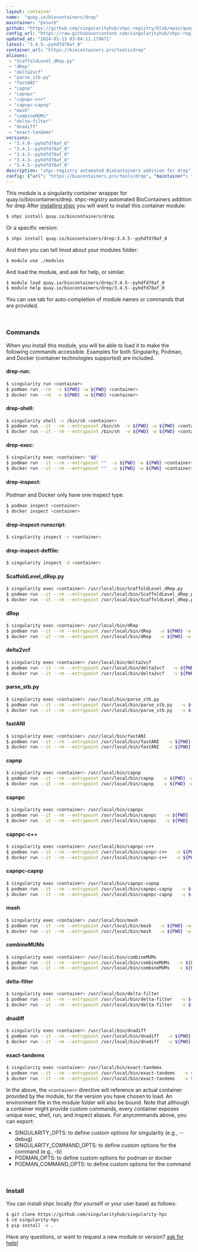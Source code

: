 ```yaml
---
layout: container
name:  "quay.io/biocontainers/drep"
maintainer: "@vsoch"
github: "https://github.com/singularityhub/shpc-registry/blob/main/quay.io/biocontainers/drep/container.yaml"
config_url: "https://raw.githubusercontent.com/singularityhub/shpc-registry/main/quay.io/biocontainers/drep/container.yaml"
updated_at: "2024-01-13 03:04:11.179671"
latest: "3.4.5--pyhdfd78af_0"
container_url: "https://biocontainers.pro/tools/drep"
aliases:
 - "ScaffoldLevel_dRep.py"
 - "dRep"
 - "delta2vcf"
 - "parse_stb.py"
 - "fastANI"
 - "capnp"
 - "capnpc"
 - "capnpc-c++"
 - "capnpc-capnp"
 - "mash"
 - "combineMUMs"
 - "delta-filter"
 - "dnadiff"
 - "exact-tandems"
versions:
 - "3.4.0--pyhdfd78af_0"
 - "3.4.1--pyhdfd78af_0"
 - "3.4.2--pyhdfd78af_0"
 - "3.4.3--pyhdfd78af_0"
 - "3.4.5--pyhdfd78af_0"
description: "shpc-registry automated BioContainers addition for drep"
config: {"url": "https://biocontainers.pro/tools/drep", "maintainer": "@vsoch", "description": "shpc-registry automated BioContainers addition for drep", "latest": {"3.4.5--pyhdfd78af_0": "sha256:13d000bd81346c169a2b387b6d8a038181cb6d5c58c55cde1d9c3528cb13d751"}, "tags": {"3.4.0--pyhdfd78af_0": "sha256:29cd012e834f5597788386baf4fec63a2b83dde450d01f1c66648f0acaee4bbc", "3.4.1--pyhdfd78af_0": "sha256:4745a10ed825afb1eda729190aa45a180a20125339cfa6e99698d3afe73cde34", "3.4.2--pyhdfd78af_0": "sha256:d60f32191a9482fd7f008138ae815cb2309aefc900fe4bd54ad82d869909f7f7", "3.4.3--pyhdfd78af_0": "sha256:5cb37e910f309ccdc7119f684b56d433ae9fdabad047d7dbd24ae10de3c3a5ad", "3.4.5--pyhdfd78af_0": "sha256:13d000bd81346c169a2b387b6d8a038181cb6d5c58c55cde1d9c3528cb13d751"}, "docker": "quay.io/biocontainers/drep", "aliases": {"ScaffoldLevel_dRep.py": "/usr/local/bin/ScaffoldLevel_dRep.py", "dRep": "/usr/local/bin/dRep", "delta2vcf": "/usr/local/bin/delta2vcf", "parse_stb.py": "/usr/local/bin/parse_stb.py", "fastANI": "/usr/local/bin/fastANI", "capnp": "/usr/local/bin/capnp", "capnpc": "/usr/local/bin/capnpc", "capnpc-c++": "/usr/local/bin/capnpc-c++", "capnpc-capnp": "/usr/local/bin/capnpc-capnp", "mash": "/usr/local/bin/mash", "combineMUMs": "/usr/local/bin/combineMUMs", "delta-filter": "/usr/local/bin/delta-filter", "dnadiff": "/usr/local/bin/dnadiff", "exact-tandems": "/usr/local/bin/exact-tandems"}}
---
```


This module is a singularity container wrapper for quay.io/biocontainers/drep.
shpc-registry automated BioContainers addition for drep
After [installing shpc](#install) you will want to install this container module:


```bash
$ shpc install quay.io/biocontainers/drep
```

Or a specific version:

```bash
$ shpc install quay.io/biocontainers/drep:3.4.5--pyhdfd78af_0
```

And then you can tell lmod about your modules folder:

```bash
$ module use ./modules
```

And load the module, and ask for help, or similar.

```bash
$ module load quay.io/biocontainers/drep/3.4.5--pyhdfd78af_0
$ module help quay.io/biocontainers/drep/3.4.5--pyhdfd78af_0
```

You can use tab for auto-completion of module names or commands that are provided.

<br>

### Commands

When you install this module, you will be able to load it to make the following commands accessible.
Examples for both Singularity, Podman, and Docker (container technologies supported) are included.

#### drep-run:

```bash
$ singularity run <container>
$ podman run --rm  -v ${PWD} -w ${PWD} <container>
$ docker run --rm  -v ${PWD} -w ${PWD} <container>
```

#### drep-shell:

```bash
$ singularity shell -s /bin/sh <container>
$ podman run --it --rm --entrypoint /bin/sh  -v ${PWD} -w ${PWD} <container>
$ docker run --it --rm --entrypoint /bin/sh  -v ${PWD} -w ${PWD} <container>
```

#### drep-exec:

```bash
$ singularity exec <container> "$@"
$ podman run --it --rm --entrypoint ""  -v ${PWD} -w ${PWD} <container> "$@"
$ docker run --it --rm --entrypoint ""  -v ${PWD} -w ${PWD} <container> "$@"
```

#### drep-inspect:

Podman and Docker only have one inspect type.

```bash
$ podman inspect <container>
$ docker inspect <container>
```

#### drep-inspect-runscript:

```bash
$ singularity inspect -r <container>
```

#### drep-inspect-deffile:

```bash
$ singularity inspect -d <container>
```


#### ScaffoldLevel_dRep.py

```bash
$ singularity exec <container> /usr/local/bin/ScaffoldLevel_dRep.py
$ podman run --it --rm --entrypoint /usr/local/bin/ScaffoldLevel_dRep.py   -v ${PWD} -w ${PWD} <container> -c " $@"
$ docker run --it --rm --entrypoint /usr/local/bin/ScaffoldLevel_dRep.py   -v ${PWD} -w ${PWD} <container> -c " $@"
```


#### dRep

```bash
$ singularity exec <container> /usr/local/bin/dRep
$ podman run --it --rm --entrypoint /usr/local/bin/dRep   -v ${PWD} -w ${PWD} <container> -c " $@"
$ docker run --it --rm --entrypoint /usr/local/bin/dRep   -v ${PWD} -w ${PWD} <container> -c " $@"
```


#### delta2vcf

```bash
$ singularity exec <container> /usr/local/bin/delta2vcf
$ podman run --it --rm --entrypoint /usr/local/bin/delta2vcf   -v ${PWD} -w ${PWD} <container> -c " $@"
$ docker run --it --rm --entrypoint /usr/local/bin/delta2vcf   -v ${PWD} -w ${PWD} <container> -c " $@"
```


#### parse_stb.py

```bash
$ singularity exec <container> /usr/local/bin/parse_stb.py
$ podman run --it --rm --entrypoint /usr/local/bin/parse_stb.py   -v ${PWD} -w ${PWD} <container> -c " $@"
$ docker run --it --rm --entrypoint /usr/local/bin/parse_stb.py   -v ${PWD} -w ${PWD} <container> -c " $@"
```


#### fastANI

```bash
$ singularity exec <container> /usr/local/bin/fastANI
$ podman run --it --rm --entrypoint /usr/local/bin/fastANI   -v ${PWD} -w ${PWD} <container> -c " $@"
$ docker run --it --rm --entrypoint /usr/local/bin/fastANI   -v ${PWD} -w ${PWD} <container> -c " $@"
```


#### capnp

```bash
$ singularity exec <container> /usr/local/bin/capnp
$ podman run --it --rm --entrypoint /usr/local/bin/capnp   -v ${PWD} -w ${PWD} <container> -c " $@"
$ docker run --it --rm --entrypoint /usr/local/bin/capnp   -v ${PWD} -w ${PWD} <container> -c " $@"
```


#### capnpc

```bash
$ singularity exec <container> /usr/local/bin/capnpc
$ podman run --it --rm --entrypoint /usr/local/bin/capnpc   -v ${PWD} -w ${PWD} <container> -c " $@"
$ docker run --it --rm --entrypoint /usr/local/bin/capnpc   -v ${PWD} -w ${PWD} <container> -c " $@"
```


#### capnpc-c++

```bash
$ singularity exec <container> /usr/local/bin/capnpc-c++
$ podman run --it --rm --entrypoint /usr/local/bin/capnpc-c++   -v ${PWD} -w ${PWD} <container> -c " $@"
$ docker run --it --rm --entrypoint /usr/local/bin/capnpc-c++   -v ${PWD} -w ${PWD} <container> -c " $@"
```


#### capnpc-capnp

```bash
$ singularity exec <container> /usr/local/bin/capnpc-capnp
$ podman run --it --rm --entrypoint /usr/local/bin/capnpc-capnp   -v ${PWD} -w ${PWD} <container> -c " $@"
$ docker run --it --rm --entrypoint /usr/local/bin/capnpc-capnp   -v ${PWD} -w ${PWD} <container> -c " $@"
```


#### mash

```bash
$ singularity exec <container> /usr/local/bin/mash
$ podman run --it --rm --entrypoint /usr/local/bin/mash   -v ${PWD} -w ${PWD} <container> -c " $@"
$ docker run --it --rm --entrypoint /usr/local/bin/mash   -v ${PWD} -w ${PWD} <container> -c " $@"
```


#### combineMUMs

```bash
$ singularity exec <container> /usr/local/bin/combineMUMs
$ podman run --it --rm --entrypoint /usr/local/bin/combineMUMs   -v ${PWD} -w ${PWD} <container> -c " $@"
$ docker run --it --rm --entrypoint /usr/local/bin/combineMUMs   -v ${PWD} -w ${PWD} <container> -c " $@"
```


#### delta-filter

```bash
$ singularity exec <container> /usr/local/bin/delta-filter
$ podman run --it --rm --entrypoint /usr/local/bin/delta-filter   -v ${PWD} -w ${PWD} <container> -c " $@"
$ docker run --it --rm --entrypoint /usr/local/bin/delta-filter   -v ${PWD} -w ${PWD} <container> -c " $@"
```


#### dnadiff

```bash
$ singularity exec <container> /usr/local/bin/dnadiff
$ podman run --it --rm --entrypoint /usr/local/bin/dnadiff   -v ${PWD} -w ${PWD} <container> -c " $@"
$ docker run --it --rm --entrypoint /usr/local/bin/dnadiff   -v ${PWD} -w ${PWD} <container> -c " $@"
```


#### exact-tandems

```bash
$ singularity exec <container> /usr/local/bin/exact-tandems
$ podman run --it --rm --entrypoint /usr/local/bin/exact-tandems   -v ${PWD} -w ${PWD} <container> -c " $@"
$ docker run --it --rm --entrypoint /usr/local/bin/exact-tandems   -v ${PWD} -w ${PWD} <container> -c " $@"
```



In the above, the `<container>` directive will reference an actual container provided
by the module, for the version you have chosen to load. An environment file in the
module folder will also be bound. Note that although a container
might provide custom commands, every container exposes unique exec, shell, run, and
inspect aliases. For anycommands above, you can export:

 - SINGULARITY_OPTS: to define custom options for singularity (e.g., --debug)
 - SINGULARITY_COMMAND_OPTS: to define custom options for the command (e.g., -b)
 - PODMAN_OPTS: to define custom options for podman or docker
 - PODMAN_COMMAND_OPTS: to define custom options for the command

<br>

### Install

You can install shpc locally (for yourself or your user base) as follows:

```bash
$ git clone https://github.com/singularityhub/singularity-hpc
$ cd singularity-hpc
$ pip install -e .
```

Have any questions, or want to request a new module or version? [ask for help!](https://github.com/singularityhub/singularity-hpc/issues)